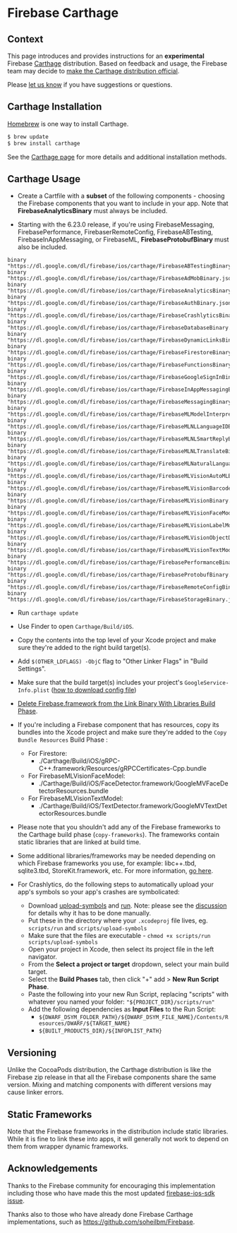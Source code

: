 # Firebase Carthage

## Context

This page introduces and provides instructions for an **experimental** Firebase
[Carthage](https://github.com/Carthage/Carthage) distribution. Based on
feedback and usage, the Firebase team may decide to [make the Carthage
distribution official](https://github.com/firebase/firebase-ios-sdk/issues/1862).

Please [let us know](https://github.com/firebase/firebase-ios-sdk/issues) if you
have suggestions or questions.

## Carthage Installation

[Homebrew](http://brew.sh/) is one way to install Carthage.

```bash
$ brew update
$ brew install carthage
```

See the
[Carthage page](https://github.com/Carthage/Carthage#installing-carthage) for
more details and additional installation methods.

## Carthage Usage

- Create a Cartfile with a **subset** of the following components - choosing the
Firebase components that you want to include in your app. Note that
**FirebaseAnalyticsBinary** must always be included.

- Starting with the 6.23.0 release, if you're using FirebaseMessaging,
FirebasePerformance, FirebaserRemoteConfig,
FirebaseABTesting, FirebaseInAppMessaging, or FirebaseML,
**FirebaseProtobufBinary** must also be included.
```
binary "https://dl.google.com/dl/firebase/ios/carthage/FirebaseABTestingBinary.json"
binary "https://dl.google.com/dl/firebase/ios/carthage/FirebaseAdMobBinary.json"
binary "https://dl.google.com/dl/firebase/ios/carthage/FirebaseAnalyticsBinary.json"
binary "https://dl.google.com/dl/firebase/ios/carthage/FirebaseAuthBinary.json"
binary "https://dl.google.com/dl/firebase/ios/carthage/FirebaseCrashlyticsBinary.json"
binary "https://dl.google.com/dl/firebase/ios/carthage/FirebaseDatabaseBinary.json"
binary "https://dl.google.com/dl/firebase/ios/carthage/FirebaseDynamicLinksBinary.json"
binary "https://dl.google.com/dl/firebase/ios/carthage/FirebaseFirestoreBinary.json"
binary "https://dl.google.com/dl/firebase/ios/carthage/FirebaseFunctionsBinary.json"
binary "https://dl.google.com/dl/firebase/ios/carthage/FirebaseGoogleSignInBinary.json"
binary "https://dl.google.com/dl/firebase/ios/carthage/FirebaseInAppMessagingBinary.json"
binary "https://dl.google.com/dl/firebase/ios/carthage/FirebaseMessagingBinary.json"
binary "https://dl.google.com/dl/firebase/ios/carthage/FirebaseMLModelInterpreterBinary.json"
binary "https://dl.google.com/dl/firebase/ios/carthage/FirebaseMLNLLanguageIDBinary.json"
binary "https://dl.google.com/dl/firebase/ios/carthage/FirebaseMLNLSmartReplyBinary.json"
binary "https://dl.google.com/dl/firebase/ios/carthage/FirebaseMLNLTranslateBinary.json"
binary "https://dl.google.com/dl/firebase/ios/carthage/FirebaseMLNaturalLanguageBinary.json"
binary "https://dl.google.com/dl/firebase/ios/carthage/FirebaseMLVisionAutoMLBinary.json"
binary "https://dl.google.com/dl/firebase/ios/carthage/FirebaseMLVisionBarcodeModelBinary.json"
binary "https://dl.google.com/dl/firebase/ios/carthage/FirebaseMLVisionBinary.json"
binary "https://dl.google.com/dl/firebase/ios/carthage/FirebaseMLVisionFaceModelBinary.json"
binary "https://dl.google.com/dl/firebase/ios/carthage/FirebaseMLVisionLabelModelBinary.json"
binary "https://dl.google.com/dl/firebase/ios/carthage/FirebaseMLVisionObjectDetectionBinary.json"
binary "https://dl.google.com/dl/firebase/ios/carthage/FirebaseMLVisionTextModelBinary.json"
binary "https://dl.google.com/dl/firebase/ios/carthage/FirebasePerformanceBinary.json"
binary "https://dl.google.com/dl/firebase/ios/carthage/FirebaseProtobufBinary.json"
binary "https://dl.google.com/dl/firebase/ios/carthage/FirebaseRemoteConfigBinary.json"
binary "https://dl.google.com/dl/firebase/ios/carthage/FirebaseStorageBinary.json"
```
- Run `carthage update`
- Use Finder to open `Carthage/Build/iOS`.
- Copy the contents into the top level of your Xcode project and make sure
    they're added to the right build target(s).
- Add `$(OTHER_LDFLAGS) -ObjC` flag to "Other Linker Flags" in "Build Settings".
- Make sure that the build target(s) includes your project's `GoogleService-Info.plist`
 ([how to download config file](https://support.google.com/firebase/answer/7015592))
- [Delete Firebase.framework from the Link Binary With Libraries Build Phase](https://github.com/firebase/firebase-ios-sdk/issues/911#issuecomment-372455235).
- If you're including a Firebase component that has resources, copy its bundles
    into the Xcode project and make sure they're added to the
    `Copy Bundle Resources` Build Phase :
    - For Firestore:
        - ./Carthage/Build/iOS/gRPC-C++.framework/Resources/gRPCCertificates-Cpp.bundle
    - For FirebaseMLVisionFaceModel:
        - ./Carthage/Build/iOS/FaceDetector.framework/GoogleMVFaceDetectorResources.bundle
    - For FirebaseMLVisionTextModel:
        - ./Carthage/Build/iOS/TextDetector.framework/GoogleMVTextDetectorResources.bundle

- Please note that you shouldn't add any of the Firebase frameworks to the Carthage build phase
 (`copy-frameworks`). The frameworks contain static libraries that are linked at build time.

- Some additional libraries/frameworks may be needed depending on which Firebase frameworks you
 use, for example: libc++.tbd, sqlite3.tbd, StoreKit.framework, etc. For more information,
 [go here](https://github.com/firebase/firebase-ios-sdk/issues/9#issuecomment-387947163).

- For Crashlytics, do the following steps to automatically upload your app's symbols so your app's crashes are symbolicated:
    - Download
     [upload-symbols](https://github.com/firebase/firebase-ios-sdk/raw/master/Crashlytics/upload-symbols)
     and [run](https://github.com/firebase/firebase-ios-sdk/raw/master/Crashlytics/run).
     Note: please see the [discussion](https://github.com/firebase/firebase-ios-sdk/issues/4720#issuecomment-577213858)
     for details why it has to be done manually.
    - Put these in the directory where your `.xcodeproj` file lives, eg. `scripts/run` and `scripts/upload-symbols`
    - Make sure that the files are executable - `chmod +x scripts/run scripts/upload-symbols`
    - Open your project in Xcode, then select its project file in the left navigator.
    - From the **Select a project or target** dropdown, select your main build target.
    - Select the **Build Phases** tab, then click "+" add > **New Run Script Phase**.
    - Paste the following into your new Run Script, replacing "scripts" with whatever you named your folder: `"${PROJECT_DIR}/scripts/run"`
    - Add the following dependencies as **Input Files** to the Run Script:
       - `${DWARF_DSYM_FOLDER_PATH}/${DWARF_DSYM_FILE_NAME}/Contents/Resources/DWARF/${TARGET_NAME}`
       - `${BUILT_PRODUCTS_DIR}/${INFOPLIST_PATH}`

## Versioning

Unlike the CocoaPods distribution, the Carthage distribution is like the
Firebase zip release in that all the Firebase components share the same version.
Mixing and matching components with different versions may cause linker errors.

## Static Frameworks

Note that the Firebase frameworks in the distribution include static libraries.
While it is fine to link these into apps, it will generally not work to depend
on them from wrapper dynamic frameworks.

## Acknowledgements

Thanks to the Firebase community for encouraging this implementation including
those who have made this the most updated
[firebase-ios-sdk](https://github.com/firebase/firebase-ios-sdk)
[issue](https://github.com/firebase/firebase-ios-sdk/issues/9).

Thanks also to those who have already done Firebase Carthage implementations,
such as https://github.com/soheilbm/Firebase.
